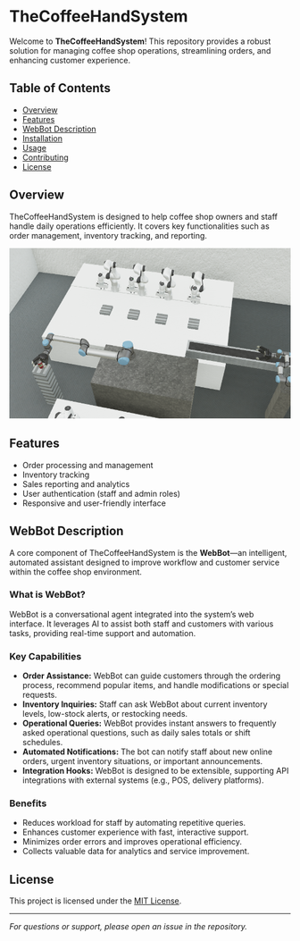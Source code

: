 # TheCoffeeHandSystem

Welcome to **TheCoffeeHandSystem**! This repository provides a robust solution for managing coffee shop operations, streamlining orders, and enhancing customer experience.

## Table of Contents

- [Overview](#overview)
- [Features](#features)
- [WebBot Description](#webbot-description)
- [Installation](#installation)
- [Usage](#usage)
- [Contributing](#contributing)
- [License](#license)

## Overview

TheCoffeeHandSystem is designed to help coffee shop owners and staff handle daily operations efficiently. It covers key functionalities such as order management, inventory tracking, and reporting.

![Overview Image](./asset/image.png)

## Features

- Order processing and management
- Inventory tracking
- Sales reporting and analytics
- User authentication (staff and admin roles)
- Responsive and user-friendly interface

## WebBot Description

A core component of TheCoffeeHandSystem is the **WebBot**—an intelligent, automated assistant designed to improve workflow and customer service within the coffee shop environment.

### What is WebBot?

WebBot is a conversational agent integrated into the system’s web interface. It leverages AI to assist both staff and customers with various tasks, providing real-time support and automation.

### Key Capabilities

- **Order Assistance:** WebBot can guide customers through the ordering process, recommend popular items, and handle modifications or special requests.
- **Inventory Inquiries:** Staff can ask WebBot about current inventory levels, low-stock alerts, or restocking needs.
- **Operational Queries:** WebBot provides instant answers to frequently asked operational questions, such as daily sales totals or shift schedules.
- **Automated Notifications:** The bot can notify staff about new online orders, urgent inventory situations, or important announcements.
- **Integration Hooks:** WebBot is designed to be extensible, supporting API integrations with external systems (e.g., POS, delivery platforms).

### Benefits

- Reduces workload for staff by automating repetitive queries.
- Enhances customer experience with fast, interactive support.
- Minimizes order errors and improves operational efficiency.
- Collects valuable data for analytics and service improvement.

## License

This project is licensed under the [MIT License](LICENSE).

---

_For questions or support, please open an issue in the repository._
